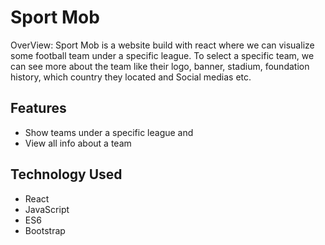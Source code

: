 # Sport Mob

OverView: Sport Mob is a website build with react where we can visualize some football team under a specific league. To select a specific team, we can see more about the team like their logo, banner, stadium, foundation history, which country they located and Social medias etc.

## Features
* Show teams under a specific league and
* View all info about a team

## Technology Used
* React
* JavaScript
* ES6
* Bootstrap